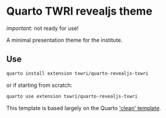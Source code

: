 # Quarto TWRI revealjs theme

*important:* not ready for use!

A minimal presentation theme for the institute.

## Use

```bash
quarto install extension txwri/quarto-revealjs-txwri
```

or if starting from scratch:

```bash
quarto use extension txwri/quarto-revealjs-txwri
```

This template is based largely on the Quarto ['clean' template](https://github.com/grantmcdermott/quarto-revealjs-clean).

